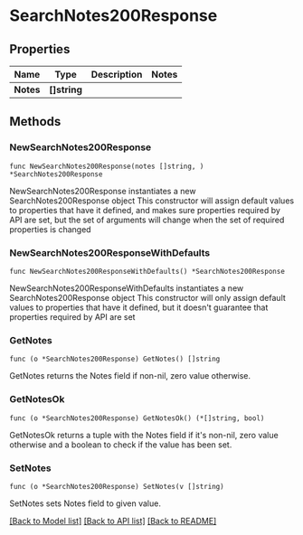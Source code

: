 # SearchNotes200Response

## Properties

Name | Type | Description | Notes
------------ | ------------- | ------------- | -------------
**Notes** | **[]string** |  | 

## Methods

### NewSearchNotes200Response

`func NewSearchNotes200Response(notes []string, ) *SearchNotes200Response`

NewSearchNotes200Response instantiates a new SearchNotes200Response object
This constructor will assign default values to properties that have it defined,
and makes sure properties required by API are set, but the set of arguments
will change when the set of required properties is changed

### NewSearchNotes200ResponseWithDefaults

`func NewSearchNotes200ResponseWithDefaults() *SearchNotes200Response`

NewSearchNotes200ResponseWithDefaults instantiates a new SearchNotes200Response object
This constructor will only assign default values to properties that have it defined,
but it doesn't guarantee that properties required by API are set

### GetNotes

`func (o *SearchNotes200Response) GetNotes() []string`

GetNotes returns the Notes field if non-nil, zero value otherwise.

### GetNotesOk

`func (o *SearchNotes200Response) GetNotesOk() (*[]string, bool)`

GetNotesOk returns a tuple with the Notes field if it's non-nil, zero value otherwise
and a boolean to check if the value has been set.

### SetNotes

`func (o *SearchNotes200Response) SetNotes(v []string)`

SetNotes sets Notes field to given value.



[[Back to Model list]](../README.md#documentation-for-models) [[Back to API list]](../README.md#documentation-for-api-endpoints) [[Back to README]](../README.md)


